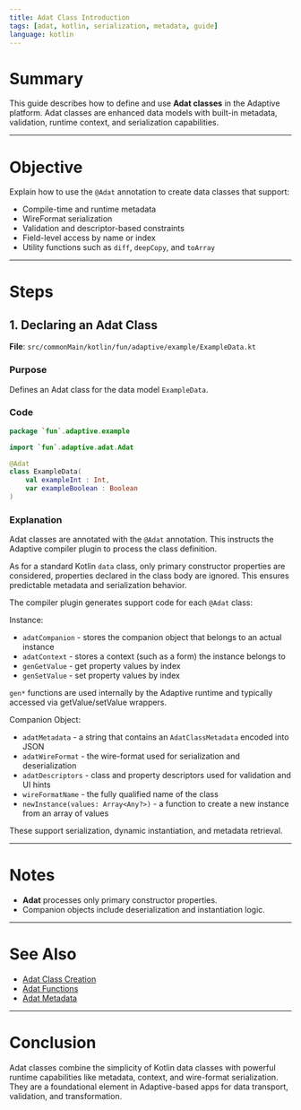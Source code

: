 ```yaml
---
title: Adat Class Introduction
tags: [adat, kotlin, serialization, metadata, guide]
language: kotlin
---
```


# Summary

This guide describes how to define and use **Adat classes** in the Adaptive platform. 
Adat classes are enhanced data models with built-in metadata, validation, runtime context,
and serialization capabilities.

---

# Objective

Explain how to use the `@Adat` annotation to create data classes that support:

- Compile-time and runtime metadata
- WireFormat serialization
- Validation and descriptor-based constraints
- Field-level access by name or index
- Utility functions such as `diff`, `deepCopy`, and `toArray`

---

# Steps

## 1. Declaring an Adat Class

**File**: `src/commonMain/kotlin/fun/adaptive/example/ExampleData.kt`

### Purpose

Defines an Adat class for the data model `ExampleData`.

### Code

```kotlin
package `fun`.adaptive.example

import `fun`.adaptive.adat.Adat

@Adat
class ExampleData(
    val exampleInt : Int,
    var exampleBoolean : Boolean
)
```

### Explanation

Adat classes are annotated with the `@Adat` annotation. This instructs the Adaptive compiler
plugin to process the class definition.

As for a standard Kotlin `data` class, only primary constructor properties are considered, 
properties declared in the class body are ignored. This ensures predictable metadata and
serialization behavior. 

The compiler plugin generates support code for each `@Adat` class:

Instance:

- `adatCompanion` - stores the companion object that belongs to an actual instance
- `adatContext` - stores a context (such as a form) the instance belongs to
- `genGetValue` - get property values by index
- `genSetValue` - set property values by index

`gen*` functions are used internally by the Adaptive runtime and typically accessed via getValue/setValue wrappers.

Companion Object:

- `adatMetadata` - a string that contains an `AdatClassMetadata` encoded into JSON
- `adatWireFormat` - the wire-format used for serialization and deserialization
- `adatDescriptors` - class and property descriptors used for validation and UI hints
- `wireFormatName` - the fully qualified name of the class
- `newInstance(values: Array<Any?>)` - a function to create a new instance from an array of values

These support serialization, dynamic instantiation, and metadata retrieval.

---

# Notes

- **Adat** processes only primary constructor properties.
- Companion objects include deserialization and instantiation logic.

---

# See Also

- [Adat Class Creation](adat_class_creation_guide.md)
- [Adat Functions](adat_functions_guide.md)
- [Adat Metadata](adat_metadata_guide.md)

---

# Conclusion

Adat classes combine the simplicity of Kotlin data classes with powerful runtime capabilities like metadata, 
context, and wire-format serialization. They are a foundational element in Adaptive-based apps for
data transport, validation, and transformation.